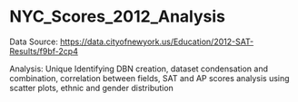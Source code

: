 # NYC_Scores_2012_Analysis

Data Source: https://data.cityofnewyork.us/Education/2012-SAT-Results/f9bf-2cp4

Analysis: Unique Identifying DBN creation, dataset condensation and combination, correlation between fields, SAT and AP scores analysis using scatter plots, ethnic and gender distribution
